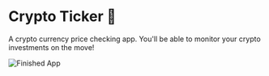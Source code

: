 
# Crypto Ticker 🤑
A crypto currency price checking app. You'll be able to monitor your crypto investments on the move!

![Finished App](https://github.com/londonappbrewery/Images/blob/master/bitcoin-flutter-demo.gif)
